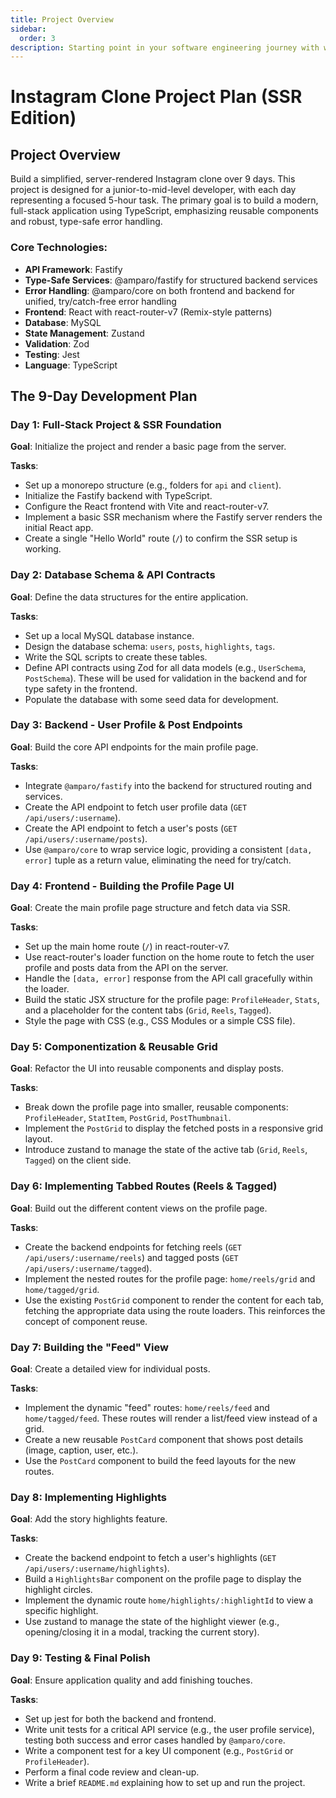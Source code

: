 ```yaml
---
title: Project Overview
sidebar:
  order: 3
description: Starting point in your software engineering journey with webeet.
---
```


# Instagram Clone Project Plan (SSR Edition)

## Project Overview

Build a simplified, server-rendered Instagram clone over 9 days. This project is designed for a junior-to-mid-level developer, with each day representing a focused 5-hour task. The primary goal is to build a modern, full-stack application using TypeScript, emphasizing reusable components and robust, type-safe error handling.

### Core Technologies:

- **API Framework**: Fastify
- **Type-Safe Services**: @amparo/fastify for structured backend services
- **Error Handling**: @amparo/core on both frontend and backend for unified, try/catch-free error handling
- **Frontend**: React with react-router-v7 (Remix-style patterns)
- **Database**: MySQL
- **State Management**: Zustand
- **Validation**: Zod
- **Testing**: Jest
- **Language**: TypeScript

## The 9-Day Development Plan

### Day 1: Full-Stack Project & SSR Foundation

**Goal**: Initialize the project and render a basic page from the server.

**Tasks**:

- Set up a monorepo structure (e.g., folders for `api` and `client`).
- Initialize the Fastify backend with TypeScript.
- Configure the React frontend with Vite and react-router-v7.
- Implement a basic SSR mechanism where the Fastify server renders the initial React app.
- Create a single "Hello World" route (`/`) to confirm the SSR setup is working.

### Day 2: Database Schema & API Contracts

**Goal**: Define the data structures for the entire application.

**Tasks**:

- Set up a local MySQL database instance.
- Design the database schema: `users`, `posts`, `highlights`, `tags`.
- Write the SQL scripts to create these tables.
- Define API contracts using Zod for all data models (e.g., `UserSchema`, `PostSchema`). These will be used for validation in the backend and for type safety in the frontend.
- Populate the database with some seed data for development.

### Day 3: Backend - User Profile & Post Endpoints

**Goal**: Build the core API endpoints for the main profile page.

**Tasks**:

- Integrate `@amparo/fastify` into the backend for structured routing and services.
- Create the API endpoint to fetch user profile data (`GET /api/users/:username`).
- Create the API endpoint to fetch a user's posts (`GET /api/users/:username/posts`).
- Use `@amparo/core` to wrap service logic, providing a consistent `[data, error]` tuple as a return value, eliminating the need for try/catch.

### Day 4: Frontend - Building the Profile Page UI

**Goal**: Create the main profile page structure and fetch data via SSR.

**Tasks**:

- Set up the main home route (`/`) in react-router-v7.
- Use react-router's loader function on the home route to fetch the user profile and posts data from the API on the server.
- Handle the `[data, error]` response from the API call gracefully within the loader.
- Build the static JSX structure for the profile page: `ProfileHeader`, `Stats`, and a placeholder for the content tabs (`Grid`, `Reels`, `Tagged`).
- Style the page with CSS (e.g., CSS Modules or a simple CSS file).

### Day 5: Componentization & Reusable Grid

**Goal**: Refactor the UI into reusable components and display posts.

**Tasks**:

- Break down the profile page into smaller, reusable components: `ProfileHeader`, `StatItem`, `PostGrid`, `PostThumbnail`.
- Implement the `PostGrid` to display the fetched posts in a responsive grid layout.
- Introduce zustand to manage the state of the active tab (`Grid`, `Reels`, `Tagged`) on the client side.

### Day 6: Implementing Tabbed Routes (Reels & Tagged)

**Goal**: Build out the different content views on the profile page.

**Tasks**:

- Create the backend endpoints for fetching reels (`GET /api/users/:username/reels`) and tagged posts (`GET /api/users/:username/tagged`).
- Implement the nested routes for the profile page: `home/reels/grid` and `home/tagged/grid`.
- Use the existing `PostGrid` component to render the content for each tab, fetching the appropriate data using the route loaders. This reinforces the concept of component reuse.

### Day 7: Building the "Feed" View

**Goal**: Create a detailed view for individual posts.

**Tasks**:

- Implement the dynamic "feed" routes: `home/reels/feed` and `home/tagged/feed`. These routes will render a list/feed view instead of a grid.
- Create a new reusable `PostCard` component that shows post details (image, caption, user, etc.).
- Use the `PostCard` component to build the feed layouts for the new routes.

### Day 8: Implementing Highlights

**Goal**: Add the story highlights feature.

**Tasks**:

- Create the backend endpoint to fetch a user's highlights (`GET /api/users/:username/highlights`).
- Build a `HighlightsBar` component on the profile page to display the highlight circles.
- Implement the dynamic route `home/highlights/:highlightId` to view a specific highlight.
- Use zustand to manage the state of the highlight viewer (e.g., opening/closing it in a modal, tracking the current story).

### Day 9: Testing & Final Polish

**Goal**: Ensure application quality and add finishing touches.

**Tasks**:

- Set up jest for both the backend and frontend.
- Write unit tests for a critical API service (e.g., the user profile service), testing both success and error cases handled by `@amparo/core`.
- Write a component test for a key UI component (e.g., `PostGrid` or `ProfileHeader`).
- Perform a final code review and clean-up.
- Write a brief `README.md` explaining how to set up and run the project.
